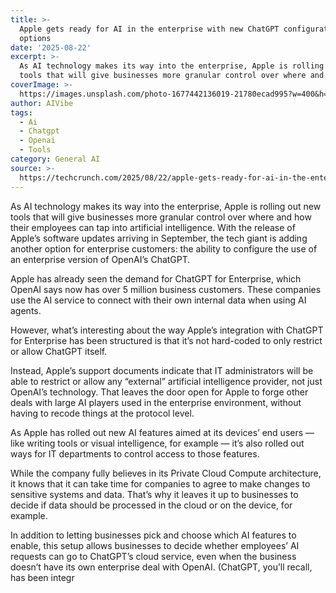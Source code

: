 ```yaml
---
title: >-
  Apple gets ready for AI in the enterprise with new ChatGPT configuration
  options
date: '2025-08-22'
excerpt: >-
  As AI technology makes its way into the enterprise, Apple is rolling out new
  tools that will give businesses more granular control over where and how...
coverImage: >-
  https://images.unsplash.com/photo-1677442136019-21780ecad995?w=400&h=200&fit=crop&auto=format
author: AIVibe
tags:
  - Ai
  - Chatgpt
  - Openai
  - Tools
category: General AI
source: >-
  https://techcrunch.com/2025/08/22/apple-gets-ready-for-ai-in-the-enterprise-with-new-chatgpt-configuration-options/
---
```

As AI technology makes its way into the enterprise, Apple is rolling out new tools that will give businesses more granular control over where and how their employees can tap into artificial intelligence. With the release of Apple’s software updates arriving in September, the tech giant is adding another option for enterprise customers: the ability to configure the use of an enterprise version of OpenAI’s ChatGPT.

Apple has already seen the demand for ChatGPT for Enterprise, which OpenAI says now has over 5 million business customers. These companies use the AI service to connect with their own internal data when using AI agents.


	
	




	
	



However, what’s interesting about the way Apple’s integration with ChatGPT for Enterprise has been structured is that it’s not hard-coded to only restrict or allow ChatGPT itself. 

Instead, Apple’s support documents indicate that IT administrators will be able to restrict or allow any “external” artificial intelligence provider, not just OpenAI’s technology. That leaves the door open for Apple to forge other deals with large AI players used in the enterprise environment, without having to recode things at the protocol level.

As Apple has rolled out new AI features aimed at its devices’ end users — like writing tools or visual intelligence, for example — it’s also rolled out ways for IT departments to control access to those features.

While the company fully believes in its Private Cloud Compute architecture, it knows that it can take time for companies to agree to make changes to sensitive systems and data. That’s why it leaves it up to businesses to decide if data should be processed in the cloud or on the device, for example.

In addition to letting businesses pick and choose which AI features to enable, this setup allows businesses to decide whether employees’ AI requests can go to ChatGPT’s cloud service, even when the business doesn’t have its own enterprise deal with OpenAI. (ChatGPT, you’ll recall, has been integr
